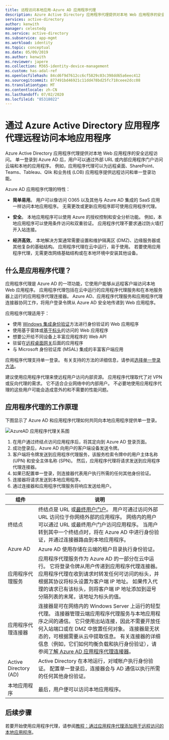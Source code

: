 ```yaml
---
title: 远程访问本地应用-Azure AD 应用程序代理
description: Azure Active Directory 应用程序代理提供对本地 Web 应用程序的安全远程访问。 单一登录到 Azure AD 后，用户可以通过外部 URL 或内部应用程序门户访问云端和本地的应用程序。 例如，应用程序代理可以为远程桌面、SharePoint、Teams、Tableau、Qlik 和业务线 (LOB) 应用程序提供远程访问和单一登录功能。
services: active-directory
author: kenwith
manager: celestedg
ms.service: active-directory
ms.subservice: app-mgmt
ms.workload: identity
ms.topic: conceptual
ms.date: 05/09/2019
ms.author: kenwith
ms.reviewer: japere
ms.collection: M365-identity-device-management
ms.custom: has-adal-ref
ms.openlocfilehash: 84cd6f9d7612cc6cf5829c03c398dd65a6eec412
ms.sourcegitcommit: 877491bd46921c11dd478bd25fc718ceee2dcc08
ms.translationtype: MT
ms.contentlocale: zh-CN
ms.lasthandoff: 07/02/2020
ms.locfileid: "85318022"
---
```

# <a name="remote-access-to-on-premises-applications-through-azure-active-directorys-application-proxy"></a>通过 Azure Active Directory 应用程序代理远程访问本地应用程序

Azure Active Directory 应用程序代理提供对本地 Web 应用程序的安全远程访问。 单一登录到 Azure AD 后，用户可以通过外部 URL 或内部应用程序门户访问云端和本地的应用程序。 例如，应用程序代理可以为远程桌面、SharePoint、Teams、Tableau、Qlik 和业务线 (LOB) 应用程序提供远程访问和单一登录功能。

Azure AD 应用程序代理的特性：

- **简单易用**。 用户可以像访问 O365 以及其他与 Azure AD 集成的 SaaS 应用一样访问本地应用程序。 无需更改或更新应用程序即可使用应用程序代理。

- **安全**。 本地应用程序可以使用 Azure 的授权控制和安全分析功能。 例如，本地应用程序可以使用条件访问和双重验证。 应用程序代理不要求通过防火墙打开入站连接。

- **经济高效**。 本地解决方案通常需要设置和维护隔离区 (DMZ)、边缘服务器或其他复杂的基础结构。 应用程序代理在云中运行，易于使用。 若要使用应用程序代理，无需更改网络基础结构或在本地环境中安装其他设备。

## <a name="what-is-application-proxy"></a>什么是应用程序代理？
应用程序代理是 Azure AD 的一项功能，它使用户能够从远程客户端访问本地 Web 应用程序。 应用程序代理包括在云中运行的应用程序代理服务和在本地服务器上运行的应用程序代理连接器。 Azure AD、应用程序代理服务和应用程序代理连接器协同工作，将用户登录令牌从 Azure AD 安全地传递到 Web 应用程序。

应用程序代理适用于：

* 使用 [Windows 集成身份验证](application-proxy-configure-single-sign-on-with-kcd.md)方法进行身份验证的 Web 应用程序
* 使用基于窗体或[基于标头](application-proxy-configure-single-sign-on-with-ping-access.md)的访问的 Web 应用程序
* 想要公开给不同设备上丰富应用程序的 Web API
* 驻留在[远程桌面网关](application-proxy-integrate-with-remote-desktop-services.md)后面的应用程序
* 与 Microsoft 身份验证库 (MSAL) 集成的丰富客户端应用

应用程序代理支持单一登录。 有关支持的方法的详细信息，请参阅[选择单一登录方法](what-is-single-sign-on.md#choosing-a-single-sign-on-method)。

建议使用应用程序代理来使远程用户访问内部资源。 应用程序代理取代了对 VPN 或反向代理的需求。 它不适合企业网络中的内部用户。  不必要地使用应用程序代理的这些用户可能会造成意外的和不需要的性能问题。

## <a name="how-application-proxy-works"></a>应用程序代理的工作原理

下图显示了 Azure AD 和应用程序代理如何共同向本地应用程序提供单一登录。

![AzureAD 应用程序代理关系图](./media/application-proxy/azureappproxxy.png)

1. 在用户通过终结点访问应用程序后，将其定向到 Azure AD 登录页面。
2. 成功登录后，Azure AD 向用户的客户端设备发送令牌。
3. 客户端将令牌发送到应用程序代理服务，该服务检索令牌中的用户主体名称 (UPN) 和安全主体名称 (SPN)。 然后，应用程序代理将请求发送到应用程序代理连接器。
4. 如果已配置单一登录，则连接器代表用户执行所需的任何其他身份验证。
5. 连接器将请求发送到本地应用程序。
6. 通过连接器和应用程序代理服务将响应发送给用户。

| 组件 | 说明 |
| --------- | ----------- |
| 终结点  | 终结点是 URL 或[最终用户门户](end-user-experiences.md)。 用户可通过访问外部 URL 访问位于你网络外部的应用程序。 网络内的用户可以通过 URL 或最终用户门户访问应用程序。 当用户转到其中一个终结点时，将在 Azure AD 中进行身份验证，并通过连接器路由到本地应用程序。|
| Azure AD | Azure AD 使用存储在云端的租户目录执行身份验证。 |
| 应用程序代理服务 | 应用程序代理服务作为 Azure AD 的一部分在云中运行。 它将登录令牌从用户传递到应用程序代理连接器。 应用程序代理在收到请求时转发任何可访问的标头，并根据其协议将标头设置为客户端 IP 地址。 如果传入代理的请求已有该标头，则将客户端 IP 地址添加到逗号分隔列表的末尾，该地址为标头的值。|
| 应用程序代理连接器 | 连接器是可在网络内的 Windows Server 上运行的轻型代理。 连接器管理云端应用程序代理服务与本地应用程序之间的通信。 它只使用出站连接，因此不需要开放任何入站端口或在 DMZ 中放置任何对象。 连接器是无状态的，可根据需要从云中提取信息。 有关连接器的详细信息（例如，它们如何均衡负载和执行身份验证），请参阅[了解 Azure AD 应用程序代理连接器](application-proxy-connectors.md)。|
| Active Directory (AD) | Active Directory 在本地运行，对域帐户执行身份验证。 配置单一登录后，连接器会与 AD 通信以执行所需的任何其他身份验证。
| 本地应用程序 | 最后，用户便可以访问本地应用程序。

## <a name="next-steps"></a>后续步骤
若要开始使用应用程序代理，请参阅[教程：通过应用程序代理添加用于远程访问的本地应用程序](application-proxy-add-on-premises-application.md)。


